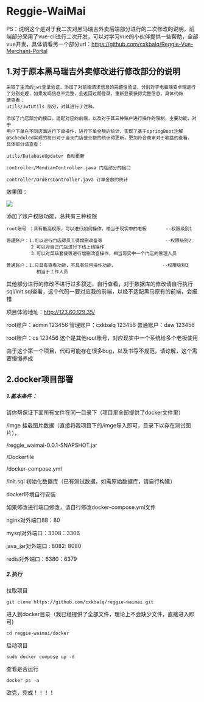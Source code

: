 # Reggie-WaiMai

PS：说明这个是对于我二次对黑马瑞吉外卖后端部分进行的二次修改的说明，前端部分采用了vue-cil进行二次开发，可以对学习vue的小伙伴提供一些帮助，全部vue开发，具体请看另一个部分url：https://github.com/cxkbalq/Reggie-Vue-Merchant-Portal



## 1.对于原本黑马瑞吉外卖修改进行修改部分的说明

    采取了主流的jwt登录验证，添加了对前端请求信息的完整性验证，分别对于电脑端安卓端进行
    了分别处理，如果发现信息不完整，会返回过期登录，重新登录获得完整信息，具体代码
    请查看：
    utils/JwtUtils 部分，对其进行了注释。
    
    添加了门店部分的接口，适配对应的前端，以及对于其三种账户进行操作的限制，主要功能，对于
    用户下单在不同店面进行下单操作，进行下单金额的统计，实现了基于springBoot注解
    @Scheduled实现的每日对于当天门店营业额的统计得更新，更加符合商家对于收益的查看，
    具体部分请查看：
    
    utils/DatabaseUpdater 自动更新
    
    controller/MendianController.java 门店部分的接口
    
    controller/OrdersController.java 订单金额的统计

效果图：

![](C:\Users\29256\Pictures\Screenshots\屏幕截图%202023-11-27%20184348.png)

添加了账户权限功能，总共有三种权限

    root账号 ：具有最高权限，可以进行如何操作，相当于现实中的老板       --权限级别1
    
    管理账户：1.可以进行门店得员工得增删改查等                       --权限级别2
             2.可以对自己门店进行下线上线操作
             3.可以对菜品套餐等进行增删改查操作，相当现实中一个门店的管理人员
    
    普通账户：1.只具有查看功能，不具有任何操作功能，                 --权限级别3
               相当于工作人员                               

其他部分进行的修改不进行过多叙述，自行查看，对于数据库的修改请自行执行sql/init.sql查看，这个代码一要对应我的前端，以经不适配黑马原有的前端，会报错

项目体验地址：http://123.60.129.35/

root账户：admin   123456
管理账户：cxkbalq  123456
普通账户：daw 123456

root账户：cs  123456 这个是其他root账号，对应现实中一个系统给多个老板使用

由于这个第一个项目，代码可能存在很多bug，以及书写不规范，请谅解，这个需要慢慢养成

## 2.docker项目部署

##### 1.基本条件：

请你帮保证下面所有文件在同一目录下（项目里全部提供了docker文件里）

/imge           挂载图片数据（直接将我项目下的/imge导入即可，目录下以存在测试图片），

/reggie_waimai-0.0.1-SNAPSHOT.jar

/Dockerfile

/docker-compose.yml

/init.sql    初始化数据库（已有测试数据，如需原始数据库，请自行构建）

docker环境自行安装

如果修改进行端口修改，请自行修改docker-compose.yml文件 

nginx对外端口88：80

mysql对外端口：3308：3306

java_jar对外端口 : 8082: 8080

redis对外端口：6380：6379

##### 2.执行

拉取项目

```
git clone https://github.com/cxkbalq/reggie-waimai.git
```

进入到docker目录（我已经提供了全部文件，理论上不会缺少文件，直接进入即可)

```
cd reggie-waimai/docker
```

启动项目

```
sudo docker compose up -d
```

查看是否运行

```
docker ps -a
```

欧克，完成！！！！

